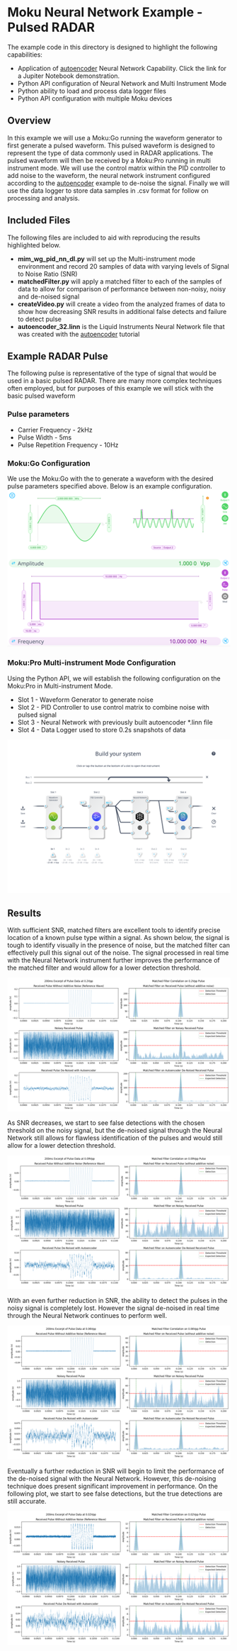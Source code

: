 # Moku Neural Network Example - Pulsed RADAR

The example code in this directory is designed to highlight the following capabilities:

- Application of [autoencoder](https://github.com/liquidinstruments/moku-examples/blob/main/neural-network/Autoencoder.ipynb) Neural Network Capability.  Click the link for a Jupiter Notebook demonstration.
- Python API configuration of Neural Network and Multi Instrument Mode
- Python ability to load and process data logger files
- Python API configuration with multiple Moku devices

## Overview
In this example we will use a Moku:Go running the waveform generator to first generate a pulsed waveform.  This pulsed waveform is designed to represent the type of data commonly used in RADAR applications.  The pulsed waveform will then be received by a Moku:Pro running in multi instrument mode.  We will use the control matrix within the PID controller to add noise to the waveform, the neural network instrument configured according to the [autoencoder](https://github.com/liquidinstruments/moku-examples/blob/main/neural-network/Autoencoder.ipynb) example to de-noise the signal.  Finally we will use the data logger to store data samples in .csv format for follow on processing and analysis.

## Included Files
The following files are included to aid with reproducing the results highlighted below.

- **mim\_wg\_pid\_nn\_dl.py** will set up the Multi-instrument mode environment and record 20 samples of data with varying levels of Signal to Noise Ratio (SNR)
- **matchedFilter.py** will apply a matched filter to each of the samples of data to allow for comparison of performance between non-noisy, noisy and de-noised signal
- **createVideo.py** will create a video from the analyzed frames of data to show how decreasing SNR results in additional false detects and failure to detect pulse
- **autoencoder_32.linn** is the Liquid Instruments Neural Network file that was created with the [autoencoder](https://apis.liquidinstruments.com/mnn/examples/Autoencoder.html) tutorial

## Example RADAR Pulse
The following pulse is representative of the type of signal that would be used in a basic pulsed RADAR.  There are many more complex techniques often employed, but for purposes of this example we will stick with the basic pulsed waveform

### Pulse parameters
- Carrier Frequency - 2kHz
- Pulse Width - 5ms
- Pulse Repetition Frequency - 10Hz

### Moku:Go Configuration
We use the Moku:Go with the to generate a waveform with the desired pulse parameters specified above.  Below is an example configuration.
![image](images/WGConfiguration.png)

### Moku:Pro Multi-instrument Mode Configuration
Using the Python API, we will establish the following configuration on the Moku:Pro in Multi-instrument Mode. 

- Slot 1 - Waveform Generator to generate noise
- Slot 2 - PID Controller to use control matrix to combine noise with pulsed signal
- Slot 3 - Neural Network with previously built autoencoder *.linn file
- Slot 4 - Data Logger used to store 0.2s snapshots of data

![image](images/MiMConfiguration.png)

## Results
With sufficient SNR, matched filters are excellent tools to identify precise location of a known pulse type within a signal.  As shown below, the signal is tough to identify visually in the presence of noise, but the matched filter can effectively pull this signal out of the noise.  The signal processed in real time with the Neural Network instrument further improves the performance of the matched filter and would allow for a lower detection threshold. 

![image](images/image20.png)

As SNR decreases, we start to see false detections with the chosen threshold on the noisy signal, but the de-noised signal through the Neural Network still allows for flawless identification of the pulses and would still allow for a lower detection threshold.  

![image](images/image9.png)

With an even further reduction in SNR, the ability to detect the pulses in the noisy signal is completely lost.  However the signal de-noised in real time through the Neural Network continues to perform well.

![image](images/image6.png)

Eventually a further reduction in SNR will begin to limit the performance of the de-noised signal with the Neural Network.  However, this de-noising technique does present significant improvement in performance.  On the following plot, we start to see false detections, but the true detections are still accurate.  

![image](images/image2.png)
